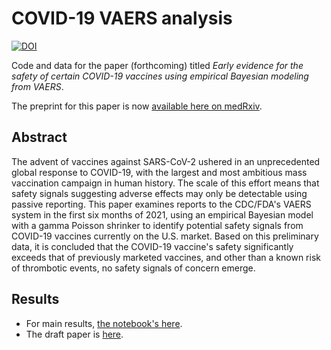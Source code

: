 # COVID-19 VAERS analysis

[![DOI](https://zenodo.org/badge/374491464.svg)](https://zenodo.org/badge/latestdoi/374491464)

Code and data for the paper (forthcoming) titled _Early evidence for the safety of certain COVID-19 vaccines using  empirical Bayesian modeling from VAERS_.

The preprint for this paper is now [available here on medRxiv](https://www.medrxiv.org/content/10.1101/2021.06.10.21258589v1).

## Abstract

The advent of vaccines against SARS-CoV-2 ushered in an unprecedented global response to COVID-19, with the largest and most ambitious mass vaccination campaign in human history. The scale of this effort means that safety signals suggesting adverse effects may only be detectable using passive reporting. This paper examines reports to the CDC/FDA's VAERS system in the first six months of 2021, using an empirical Bayesian model with a gamma Poisson shrinker to identify potential safety signals from COVID-19 vaccines currently on the U.S. market. Based on this preliminary data, it is concluded that the COVID-19 vaccine's safety significantly exceeds that of previously marketed vaccines, and other than a known risk of thrombotic events, no safety signals of concern emerge.

## Results

* For main results, [the notebook's here](https://github.com/chrisvoncsefalvay/covid-19-vaccine-pharmacovigilance/blob/master/code/vaers_analysis.pdf). 
* The draft paper is [here](https://github.com/chrisvoncsefalvay/covid-19-vaccine-pharmacovigilance/blob/master/writeup/writeup.pdf).
